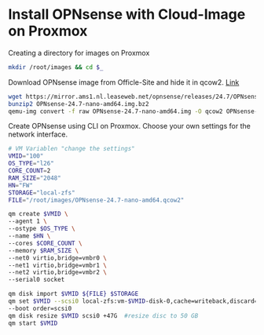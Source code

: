# Install OPNsense with Cloud-Image on Proxmox

Creating a directory for images on Proxmox
```bash
mkdir /root/images && cd $_
```
Download OPNsense image from Officle-Site and hide it in qcow2. [Link](https://opnsense.org/download/)
```bash
wget https://mirror.ams1.nl.leaseweb.net/opnsense/releases/24.7/OPNsense-24.7-nano-amd64.img.bz2
bunzip2 OPNsense-24.7-nano-amd64.img.bz2
qemu-img convert -f raw OPNsense-24.7-nano-amd64.img -O qcow2 OPNsense-24.7-nano-amd64.qcow2
```

Create OPNsense using CLI on Proxmox. Choose your own settings for the network interface.
```bash
# VM Variablen "change the settings"
VMID="100"
OS_TYPE="l26"
CORE_COUNT=2
RAM_SIZE="2048"
HN="FW"
STORAGE="local-zfs"
FILE="/root/images/OPNsense-24.7-nano-amd64.qcow2"

qm create $VMID \
--agent 1 \
--ostype $OS_TYPE \
--name $HN \
--cores $CORE_COUNT \
--memory $RAM_SIZE \
--net0 virtio,bridge=vmbr0 \
--net1 virtio,bridge=vmbr1 \
--net2 virtio,bridge=vmbr2 \
--serial0 socket

qm disk import $VMID ${FILE} $STORAGE
qm set $VMID --scsi0 local-zfs:vm-$VMID-disk-0,cache=writeback,discard=on,ssd=1 \
--boot order=scsi0
qm disk resize $VMID scsi0 +47G  #resize disc to 50 GB
qm start $VMID
```
